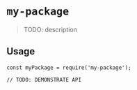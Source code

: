 # `my-package`

> TODO: description

## Usage

```
const myPackage = require('my-package');

// TODO: DEMONSTRATE API
```

